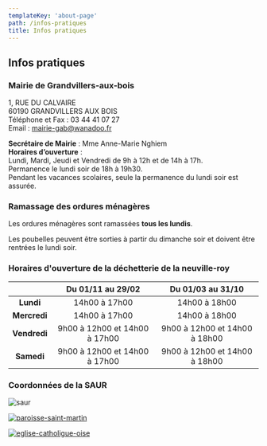 ```yaml
---
templateKey: 'about-page'
path: /infos-pratiques
title: Infos pratiques
---
```

## Infos pratiques
### Mairie de Grandvillers-aux-bois

1, RUE DU CALVAIRE  
60190 GRANDVILLERS AUX BOIS  
Téléphone et Fax : 03 44 41 07 27  
Email : mairie-gab@wanadoo.fr  


**Secrétaire de Mairie** : Mme Anne-Marie Nghiem  
**Horaires d’ouverture** :   
Lundi, Mardi, Jeudi et Vendredi de 9h à 12h et de 14h à 17h.  
Permanence le lundi soir de 18h à 19h30.  
Pendant les vacances scolaires, seule la permanence du lundi soir est assurée.


### Ramassage des ordures ménagères

Les ordures ménagères sont ramassées **tous les lundis**.  

Les poubelles peuvent être sorties à partir du dimanche soir et doivent être rentrées le lundi soir.  

### Horaires d'ouverture de la déchetterie de la neuville-roy

|              	|     **Du 01/11 au 29/02**     	|     **Du 01/03 au 31/10**     	|
|:------------:	|:-----------------------------:	|:-----------------------------:	|
|   **Lundi**  	|         14h00 à 17h00         	|         14h00 à 18h00         	|
| **Mercredi** 	|         14h00 à 17h00         	|         14h00 à 18h00         	|
| **Vendredi** 	|   9h00 à 12h00 et 14h00 à 17h00 	|   9h00 à 12h00 et 14h00 à 18h00 	|
|  **Samedi**  	|   9h00 à 12h00 et 14h00 à 17h00 	|   9h00 à 12h00 et 14h00 à 18h00 	|

### Coordonnées de la SAUR

![saur](/img/saur.bmp)

[![paroisse-saint-martin](/img/paroisse-saint-martin.bmp)](https://oise.catholique.fr/paroisses/paroisse-plateau-picard)


[![eglise-catholigue-oise](/img/eglise-catholigue-oise.bmp)](https://www.facebook.com/pages/category/Community/Paroisse-saint-martin-du-plateau-picard-196480414212733/)

